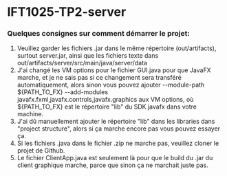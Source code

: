 # IFT1025-TP2-server
### Quelques consignes sur comment démarrer le projet:
1. Veuillez garder les fichiers .jar dans le même répertoire (out/artifacts), surtout server.jar, ainsi que les fichiers texte dans out/artifacts/server/src/main/java/server/data
2. J'ai changé les VM options pour le fichier GUI.java pour que JavaFX marche, et je ne sais pas si ce changement sera transféré automatiquement, alors sinon vous pouvez ajouter --module-path ${PATH_TO_FX} --add-modules javafx.fxml,javafx.controls,javafx.graphics aux VM options, où ${PATH_TO_FX} est le répertoire "lib" du SDK javafx dans votre machine.
3. J'ai dû manuellement ajouter le répertoire "lib" dans les libraries dans "project structure", alors si ça marche encore pas vous pouvez essayer ça.
4. Si les fichiers .java dans le fichier .zip ne marche pas, veuillez cloner le projet de Github.
5. Le fichier ClientApp.java est seulement là pour que le build du .jar du client graphique marche, parce que sinon ça ne marchait juste pas.